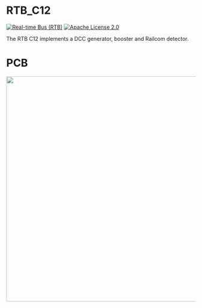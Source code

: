 # RTB_C12
[![Real-time Bus (RTB)](https://img.shields.io/badge/RTB_Project-FF6699)](https://www.rtb4dcc.de)
[![Apache License 2.0](https://img.shields.io/badge/license-Apache%20License%202.0-blue)](https://www.apache.org/licenses/LICENSE-2.0)

The RTB C12 implements a DCC generator, booster and Railcom detector.

# PCB
<img src="https://rtb4dcc.de/wp-content/uploads/2024/01/C12_1.png" width=600>
